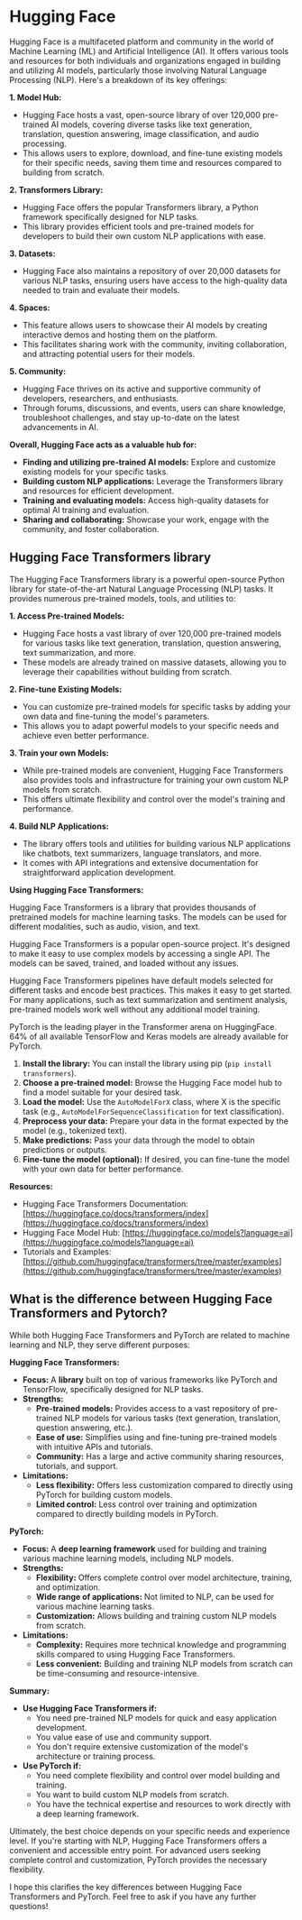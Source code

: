 # Hugging Face

Hugging Face is a multifaceted platform and community in the world of Machine Learning (ML) and Artificial Intelligence (AI). It offers various tools and resources for both individuals and organizations engaged in building and utilizing AI models, particularly those involving Natural Language Processing (NLP). Here's a breakdown of its key offerings:

**1. Model Hub:**

- Hugging Face hosts a vast, open-source library of over 120,000 pre-trained AI models, covering diverse tasks like text generation, translation, question answering, image classification, and audio processing.
- This allows users to explore, download, and fine-tune existing models for their specific needs, saving them time and resources compared to building from scratch.

**2. Transformers Library:**

- Hugging Face offers the popular Transformers library, a Python framework specifically designed for NLP tasks.
- This library provides efficient tools and pre-trained models for developers to build their own custom NLP applications with ease.

**3. Datasets:**

- Hugging Face also maintains a repository of over 20,000 datasets for various NLP tasks, ensuring users have access to the high-quality data needed to train and evaluate their models.

**4. Spaces:**

- This feature allows users to showcase their AI models by creating interactive demos and hosting them on the platform.
- This facilitates sharing work with the community, inviting collaboration, and attracting potential users for their models.

**5. Community:**

- Hugging Face thrives on its active and supportive community of developers, researchers, and enthusiasts.
- Through forums, discussions, and events, users can share knowledge, troubleshoot challenges, and stay up-to-date on the latest advancements in AI.

**Overall, Hugging Face acts as a valuable hub for:**

* **Finding and utilizing pre-trained AI models:** Explore and customize existing models for your specific tasks.
* **Building custom NLP applications:** Leverage the Transformers library and resources for efficient development.
* **Training and evaluating models:** Access high-quality datasets for optimal AI training and evaluation.
* **Sharing and collaborating:** Showcase your work, engage with the community, and foster collaboration.

## Hugging Face Transformers library

The Hugging Face Transformers library is a powerful open-source Python library for state-of-the-art Natural Language Processing (NLP) tasks. It provides numerous pre-trained models, tools, and utilities to:

**1. Access Pre-trained Models:**

- Hugging Face hosts a vast library of over 120,000 pre-trained models for various tasks like text generation, translation, question answering, text summarization, and more.
- These models are already trained on massive datasets, allowing you to leverage their capabilities without building from scratch.

**2. Fine-tune Existing Models:**

- You can customize pre-trained models for specific tasks by adding your own data and fine-tuning the model's parameters.
- This allows you to adapt powerful models to your specific needs and achieve even better performance.

**3. Train your own Models:**

- While pre-trained models are convenient, Hugging Face Transformers also provides tools and infrastructure for training your own custom NLP models from scratch.
- This offers ultimate flexibility and control over the model's training and performance.

**4. Build NLP Applications:**

- The library offers tools and utilities for building various NLP applications like chatbots, text summarizers, language translators, and more.
- It comes with API integrations and extensive documentation for straightforward application development.

**Using Hugging Face Transformers:**

Hugging Face Transformers is a library that provides thousands of pretrained models for machine learning tasks. The models can be used for different modalities, such as audio, vision, and text. 

Hugging Face Transformers is a popular open-source project. It's designed to make it easy to use complex models by accessing a single API. The models can be saved, trained, and loaded without any issues. 

Hugging Face Transformers pipelines have default models selected for different tasks and encode best practices. This makes it easy to get started. For many applications, such as text summarization and sentiment analysis, pre-trained models work well without any additional model training.

PyTorch is the leading player in the Transformer arena on HuggingFace. 64% of all available TensorFlow and Keras models are already available for PyTorch.

1. **Install the library:** You can install the library using pip (`pip install transformers`).
2. **Choose a pre-trained model:** Browse the Hugging Face model hub to find a model suitable for your desired task.
3. **Load the model:** Use the `AutoModelForX` class, where X is the specific task (e.g., `AutoModelForSequenceClassification` for text classification).
4. **Preprocess your data:** Prepare your data in the format expected by the model (e.g., tokenized text).
5. **Make predictions:** Pass your data through the model to obtain predictions or outputs.
6. **Fine-tune the model (optional):** If desired, you can fine-tune the model with your own data for better performance.

**Resources:**

- Hugging Face Transformers Documentation: [https://huggingface.co/docs/transformers/index](https://huggingface.co/docs/transformers/index)
- Hugging Face Model Hub: [https://huggingface.co/models?language=ai](https://huggingface.co/models?language=ai)
- Tutorials and Examples: [https://github.com/huggingface/transformers/tree/master/examples](https://github.com/huggingface/transformers/tree/master/examples)

## What is the difference between Hugging Face Transformers and Pytorch?

While both Hugging Face Transformers and PyTorch are related to machine learning and NLP, they serve different purposes:

**Hugging Face Transformers:**

* **Focus:** A **library** built on top of various frameworks like PyTorch and TensorFlow, specifically designed for NLP tasks.
* **Strengths:**
    * **Pre-trained models:** Provides access to a vast repository of pre-trained NLP models for various tasks (text generation, translation, question answering, etc.).
    * **Ease of use:** Simplifies using and fine-tuning pre-trained models with intuitive APIs and tutorials.
    * **Community:** Has a large and active community sharing resources, tutorials, and support.
* **Limitations:**
    * **Less flexibility:** Offers less customization compared to directly using PyTorch for building custom models.
    * **Limited control:** Less control over training and optimization compared to directly building models in PyTorch.

**PyTorch:**

* **Focus:** A **deep learning framework** used for building and training various machine learning models, including NLP models.
* **Strengths:**
    * **Flexibility:** Offers complete control over model architecture, training, and optimization.
    * **Wide range of applications:** Not limited to NLP, can be used for various machine learning tasks.
    * **Customization:** Allows building and training custom NLP models from scratch.
* **Limitations:**
    * **Complexity:** Requires more technical knowledge and programming skills compared to using Hugging Face Transformers.
    * **Less convenient:** Building and training NLP models from scratch can be time-consuming and resource-intensive.

**Summary:**

* **Use Hugging Face Transformers if:**
    * You need pre-trained NLP models for quick and easy application development.
    * You value ease of use and community support.
    * You don't require extensive customization of the model's architecture or training process.
* **Use PyTorch if:**
    * You need complete flexibility and control over model building and training.
    * You want to build custom NLP models from scratch.
    * You have the technical expertise and resources to work directly with a deep learning framework.

Ultimately, the best choice depends on your specific needs and experience level. If you're starting with NLP, Hugging Face Transformers offers a convenient and accessible entry point. For advanced users seeking complete control and customization, PyTorch provides the necessary flexibility.

I hope this clarifies the key differences between Hugging Face Transformers and PyTorch. Feel free to ask if you have any further questions!








